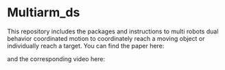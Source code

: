 # Multiarm_ds
This repository includes the packages and instructions to multi robots dual behavior coordinated motion to coordinately reach a moving object or individually reach a target. You can find the paper here: 

and the corresponding video here: 
